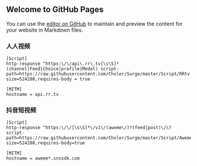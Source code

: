 ## Welcome to GitHub Pages

You can use the [editor on GitHub](https://github.com/Choler/Surge/edit/master/README.md) to maintain and preview the content for your website in Markdown files.

### 人人视频

```
[Script]
http-response ^https:\/\/api\.rr\.tv[\s\S]*(channel|Feed|Choice|profile|Medal) script-path=https://raw.githubusercontent.com/Choler/Surge/master/Script/RRtv.js,max-size=524288,requires-body = true

[MITM]
hostname = api.rr.tv
```

### 抖音短视频

```
[Script]
http-response ^https:\/\/[\s\S]*\/v1\/(aweme\/)?(feed|post)\/\? script-path=https://raw.githubusercontent.com/Choler/Surge/master/Script/Aweme.js,max-size=524288,requires-body=true

[MITM]
hostname = aweme*.snssdk.com
```
